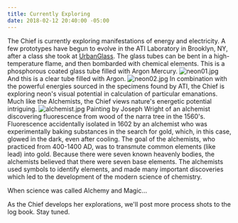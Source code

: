 ```yaml
---
title: Currently Exploring
date: 2018-02-12 20:40:00 -05:00
---
```


The Chief is currently exploring manifestations of energy and electricity. A few prototypes have begun to evolve in the ATI Laboratory in Brooklyn, NY, after a class she took at [UrbanGlass](https://urbanglass.org/).
The glass tubes can be bent in a high-temperature flame, and then bombarded with chemical elements. This is a phosphorous coated glass tube filled with Argon Mercury.
![neon01.jpg](/uploads/neon01.jpg)
And this is a clear tube filled with Argon.
![neon02.jpg](/uploads/neon02.jpg)
In combination with the powerful energies sourced in the specimens found by ATI, the Chief is exploring neon's visual potential in calculation of particular emanations.
Much like the Alchemists, the Chief views nature's energetic potential intriguing.
![alchemist.jpg](/uploads/alchemist.jpg)
Painting by Joseph Wright of an alchemist discovering fluorescence from wood of the narra tree in the 1560's. Fluorescence accidentally isolated in 1602 by an alchemist who was experimentally baking substances in the search for gold, which, in this case, glowed in the dark, even after cooling.
The goal of the alchemists, who practiced from 400-1400 AD, was to transmute common elements (like lead) into gold. Because there were seven known heavenly bodies, the alchemists believed that there were seven base elements. The alchemists used symbols to identify elements, and made many important discoveries which led to the development of the modern science of chemistry.

When science was called Alchemy and Magic...

As the Chief develops her explorations, we'll post more process shots to the log book. Stay tuned. 